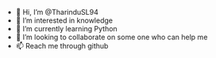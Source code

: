 - 👋 Hi, I’m @TharinduSL94
- 👀 I’m interested in knowledge
- 🌱 I’m currently learning Python
- 💞️ I’m looking to collaborate on some one who can help me
- 📫 Reach me through github

<!---
TharinduSL94/TharinduSL94 is a ✨ special ✨ repository because its `README.md` (this file) appears on your GitHub profile.
You can click the Preview link to take a look at your changes.
--->
